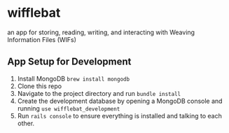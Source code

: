# wifflebat
an app for storing, reading, writing, and interacting with Weaving Information Files (WIFs)

## App Setup for Development

 1. Install MongoDB `brew install mongodb`
 2. Clone this repo
 3. Navigate to the project directory and run `bundle install`
 4. Create the development database by opening a MongoDB console and running `use wifflebat_development`
 5. Run `rails console` to ensure everything is installed and talking to each other.
